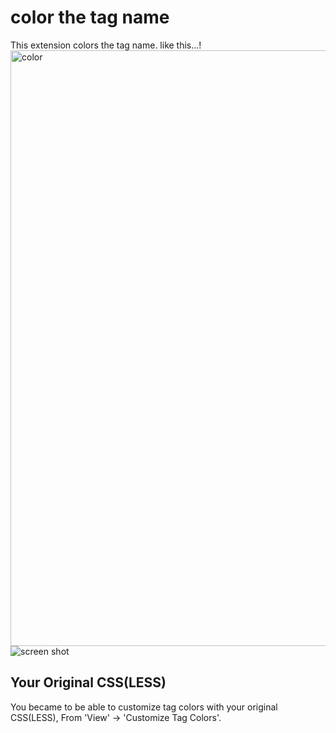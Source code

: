 # color the tag name
This extension colors the tag name.
like this...!
<img width="953" alt="color" src="https://cloud.githubusercontent.com/assets/26040158/24090352/bc6dc24a-0d82-11e7-9d34-3f6a139cc404.png">
![screen shot](https://cloud.githubusercontent.com/assets/26040158/24090352/bc6dc24a-0d82-11e7-9d34-3f6a139cc404.png "screen shot")
## Your Original CSS(LESS)
You became to be able to customize tag colors with your original CSS(LESS), From 'View' -> 'Customize Tag Colors'.
